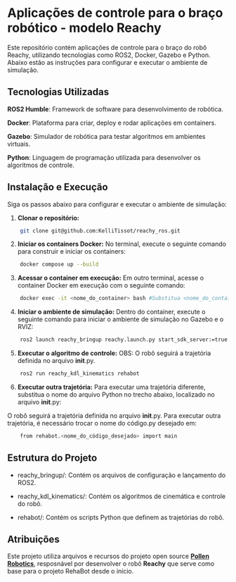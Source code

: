 # Aplicações de controle para o braço robótico - modelo Reachy 

Este repositório contém aplicações de controle para o braço do robô Reachy, utilizando tecnologias como ROS2, Docker, Gazebo e Python. Abaixo estão as instruções para configurar e executar o ambiente de simulação.

## Tecnologias Utilizadas

**ROS2 Humble**: Framework de software para desenvolvimento de robótica. 

**Docker**: Plataforma para criar, deploy e rodar aplicações em containers.

**Gazebo**: Simulador de robótica para testar algoritmos em ambientes virtuais.

**Python**: Linguagem de programação utilizada para desenvolver os algoritmos de controle.


## Instalação e Execução
Siga os passos abaixo para configurar e executar o ambiente de simulação:

1. **Clonar o repositório:**
```bash 
    git clone git@github.com:KelliTissot/reachy_ros.git
```

2. **Iniciar os containers Docker:**
No terminal, execute o seguinte comando para construir e iniciar os containers:
```bash
    docker compose up --build 
```
3. **Acessar o container em execução:**
Em outro terminal, acesse o container Docker em execução com o seguinte comando:
```bash
    docker exec -it <nome_do_container> bash #Substitua <nome_do_container> pelo nome do container que está em execução.
```
4. **Iniciar o ambiente de simulação:**
Dentro do container, execute o seguinte comando para iniciar o ambiente de simulação no Gazebo e o RVIZ:
```bash
    ros2 launch reachy_bringup reachy.launch.py start_sdk_server:=true gazebo:=true start_rviz:=true
```
5. **Executar o algoritmo de controle:**
OBS: O robô seguirá a trajetória definida no arquivo __init__.py.
```bash
    ros2 run reachy_kdl_kinematics rehabot
```
6. **Executar outra trajetória:**
Para executar uma trajetória diferente, substitua o nome do arquivo Python no trecho abaixo, localizado no arquivo __init__.py:

O robô seguirá a trajetória definida no arquivo __init__.py.
Para executar outra trajetória, é necessário trocar o nome do código.py desejado em: 
```bash
    from rehabot.<nome_do_código_desejado> import main
```
## Estrutura do Projeto

- reachy_bringup/: Contém os arquivos de configuração e lançamento do ROS2.

- reachy_kdl_kinematics/: Contém os algoritmos de cinemática e controle do robô.

- rehabot/: Contém os scripts Python que definem as trajetórias do robô.


## Atribuições

Este projeto utiliza arquivos e recursos do projeto open source **[Pollen Robotics](https://www.pollen-robotics.com/)**, resposnável por desenvolver o robô **Reachy** que serve como base para o projeto RehaBot desde o início. 